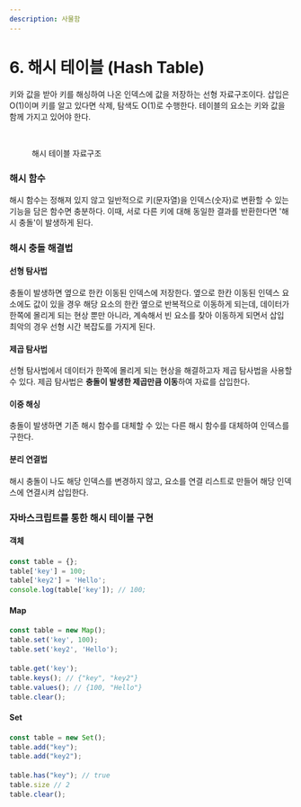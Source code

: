 ```yaml
---
description: 사물함
---
```


# 6. 해시 테이블 (Hash Table)

키와 값을 받아 키를 해싱하여 나온 인덱스에 값을 저장하는 선형 자료구조이다. 삽입은 O(1)이며 키를 알고 있다면 삭제, 탐색도 O(1)로 수행한다. 테이블의 요소는 키와 값을 함께 가지고 있어야 한다.

<figure><img src="../../.gitbook/assets/스크린샷 2023-03-16 오후 9.03.50.png" alt=""><figcaption><p>해시 테이블 자료구조</p></figcaption></figure>

### 해시 함수

해시 함수는 정해져 있지 않고 일반적으로 키(문자열)을 인덱스(숫자)로 변환할 수 있는 기능을 담은 함수면 충분하다. 이때, 서로 다른 키에 대해 동일한 결과를 반환한다면 '해시 충돌'이 발생하게 된다.&#x20;

### 해시 충돌 해결법

#### 선형 탐사법

충돌이 발생하면 옆으로 한칸 이동된 인덱스에 저장한다. 옆으로 한칸 이동된 인덱스 요소에도 값이 있을 경우 해당 요소의 한칸 옆으로 반복적으로 이동하게 되는데, 데이터가 한쪽에 몰리게 되는 현상 뿐만 아니라, 계속해서 빈 요소를 찾아 이동하게 되면서 삽입 최악의 경우 선형 시간 복잡도를 가지게 된다.

#### 제곱 탐사법

선형 탐사법에서 데이터가 한쪽에 몰리게 되는 현상을 해결하고자 제곱 탐사법을 사용할 수 있다. 제곱 탐사법은 **충돌이 발생한 제곱만큼 이동**하여 자료를 삽입한다.&#x20;

#### 이중 해싱

충돌이 발생하면 기존 해시 함수를 대체할 수 있는 다른 해시 함수를 대체하여 인덱스를 구한다.

#### 분리 연결법

해시 충돌이 나도 해당 인덱스를 변경하지 않고, 요소를 연결 리스트로 만들어 해당 인덱스에 연결시켜 삽입한다.

### 자바스크립트를 통한 해시 테이블 구현

#### 객체

```javascript
const table = {};
table['key'] = 100;
table['key2'] = 'Hello';
console.log(table['key']); // 100;
```

#### Map

```javascript
const table = new Map();
table.set('key', 100);
table.set('key2', 'Hello');

table.get('key');
table.keys(); // {"key", "key2"}
table.values(); // {100, "Hello"}
table.clear();
```

#### Set

```javascript
const table = new Set();
table.add("key");
table.add("key2");

table.has("key"); // true
table.size // 2
table.clear();
```
